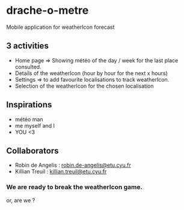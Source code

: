 # drache-o-metre

Mobile application for weatherIcon forecast

## 3 activities 

- Home page => Showing météo of the day / week for the last place consulted.
- Details of the weatherIcon (hour by hour for the next x hours)
- Settings => to add favourite localisations to track weatherIcon.
- Selection of the weatherIcon for the chosen localisation

## Inspirations 

- météo man
- me myself and I
- YOU <3

## Collaborators

- Robin de Angelis : <robin.de-angelis@etu.cyu.fr>
- Killian Treuil : <killian.treuil@etu.cyu.fr>

### We are ready to break the weatherIcon game.

or, are we ?